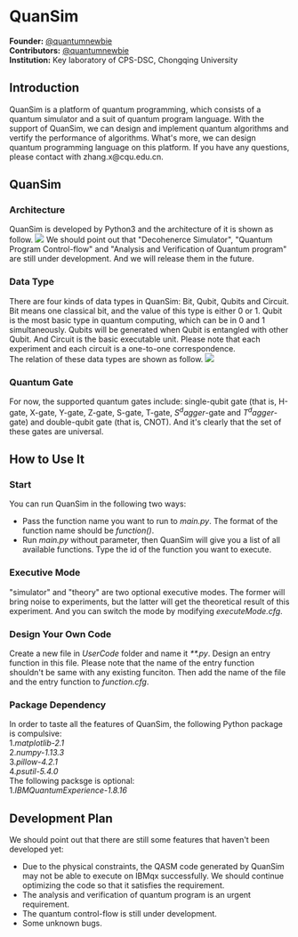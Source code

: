 # QuanSim
**Founder:** [@quantumnewbie](https://github.com/zhangxin20121923)  <br/>
**Contributors:** [@quantumnewbie](https://github.com/zhangxin20121923)  <br/>
**Institution:** Key laboratory of CPS-DSC, Chongqing University
## Introduction
QuanSim is a platform of quantum programming, which consists of a quantum simulator and a suit of quantum program language. With the support of QuanSim, we can design and implement quantum algorithms and vertify the performance of algorithms. What's more, we can design quantum programming language on this platform. If you have any questions, please contact with zhang.x\@cqu.edu.cn.
## QuanSim
### Architecture
QuanSim is developed by Python3 and the architecture of it is shown as follow.
![](https://raw.githubusercontent.com/zhangxin20121923/QuanSim/master/pic/QuanSim-FrameWork.png) 
We should point out that "Decohenerce Simulator", "Quantum Program Control-flow" and "Analysis and Verification of Quantum program" are still under development. And we will release them in the future.

### Data Type
There are four kinds of data types in QuanSim: Bit, Qubit, Qubits and Circuit. Bit means one classical bit, and the value of this type is either 0 or 1. Qubit is the most basic type in quantum computing, which can be in 0 and 1 simultaneously. Qubits will be generated when Qubit is entangled with other Qubit. And Circuit is the basic executable unit. Please note that each experiment and each circuit is a one-to-one correspondence.<br/>
The relation of these data types are shown as follow.
![](https://raw.githubusercontent.com/zhangxin20121923/QuanSim/master/pic/QuanSim-datatype.png) 

### Quantum Gate
For now, the supported quantum gates include: single-qubit gate (that is, H-gate, X-gate, Y-gate, Z-gate, S-gate, T-gate, $S^dagger$-gate and $T^dagger$-gate) and double-qubit gate (that is, CNOT). And it's clearly that the set of these gates are universal. <br/>

## How to Use It
### Start
You can run QuanSim in the following two ways:<br/>
* Pass the function name you want to run to *main.py*. The format of the function name should be *function()*. <br/>
* Run *main.py* without parameter, then QuanSim will give you a list of all available functions. Type the id of the function you want to execute.<br/>

### Executive Mode
"simulator" and "theory" are two optional executive modes. The former will bring noise to experiments, but the latter will get the theoretical result of this experiment. And you can switch the mode by modifying *executeMode.cfg*.

### Design Your Own Code
Create a new file in *UserCode* folder and name it *\*\*.py*. Design an entry function in this file. Please note that the name of the entry function shouldn't be same with any existing funciton. Then add the name of the file and the entry function to *function.cfg*.

### Package Dependency
In order to taste all the features of QuanSim, the following Python package is compulsive:<br/>
1.*matplotlib-2.1*<br/>
2.*numpy-1.13.3*<br/>
3.*pillow-4.2.1*<br/>
4.*psutil-5.4.0*<br/>
The following packsge is optional:<br/>
1.*IBMQuantumExperience-1.8.16*

## Development Plan
We should point out that there are still some features that haven't been developed yet:
* Due to the physical constraints, the QASM code generated by QuanSim  may not be able to execute on IBMqx successfully. We should continue optimizing the code so that it satisfies the requirement.<br/>
* The analysis and verification of quantum program is an urgent requirement. <br/>
* The quantum control-flow is still under development.<br/>
* Some unknown bugs.<br/>

